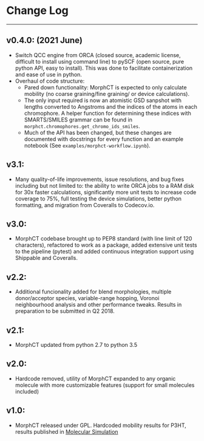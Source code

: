 # Change Log
------------

## v0.4.0: (2021 June)
- Switch QCC engine from ORCA (closed source, academic license, difficult to install using command line) to pySCF (open source, pure python API, easy to install). This was done to facilitate containerization and ease of use in python.
- Overhaul of code structure:
  - Pared down functionality: MorphCT is expected to only calculate mobility (no coarse graining/fine graining/ or device calculations).
  - The only input required is now an atomistic GSD sanpshot with lengths converted to Angstroms and the indices of the atoms in each chromophore. A helper function for determining these indices with SMARTS/SMILES grammar can be found in `morphct.chromophores.get_chromo_ids_smiles`.
  - Much of the API has been changed, but these changes are documented with docstrings for every function and an example notebook (See `examples/morphct-workflow.ipynb`).

## v3.1: 
- Many quality-of-life improvements, issue resolutions, and bug fixes including but not limited to: the ability to write ORCA jobs to a RAM disk for 30x faster calculations, significantly more unit tests to increase code coverage to 75%, full testing the device simulations, better python formatting, and migration from Coveralls to Codecov.io.
## v3.0: 
- MorphCT codebase brought up to PEP8 standard (with line limit of 120 characters), refactored to work as a package, added extensive unit tests to the pipeline (pytest) and added continuous integration support using Shippable and Coveralls.
## v2.2: 
- Additional funcionality added for blend morphologies, multiple donor/acceptor species, variable-range hopping, Voronoi neighbourhood analysis and other performance tweaks. Results in preparation to be submitted in Q2 2018.
## v2.1: 
- MorphCT updated from python 2.7 to python 3.5
## v2.0: 
- Hardcode removed, utility of MorphCT expanded to any organic molecule with more customizable features (support for small molecules included)
## v1.0: 
- MorphCT released under GPL. Hardcoded mobility results for P3HT, results published in [Molecular Simulation](https://doi.org/10.1080/08927022.2017.1296958) 
